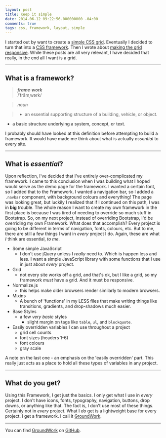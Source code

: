 ```yaml
---
layout: post
title: Keep it simple
date: 2014-06-12 09:22:56.000000000 -04:00
comments: true
tags: css, framework, layout, simple
---
```

I started out by want to create a [simple CSS grid](/blog/2014/04/07/a-simple-css-grid/). Eventually I decided to turn that into a [CSS framework](/blog/2014/05/20/css-frameworks/). Then I wrote about [making the grid responsive](/blog/2014/05/26/making-the-grid-responsive/). While these posts are all very relevant, I have decided that really, in the end all I want is a grid.

___

## What is a framework?
>***frame·work***<br>
>/ˈfrāmˌwərk/

>*noun*<br>

>	* an essential supporting structure of a building, vehicle, or object.
   * a basic structure underlying a system, concept, or text.

I probably should have looked at this definition before attempting to build a framework. It would have made me think about what is actually *essential* to every site.

___

## What is *essential*?
Upon reflection, I've decided that I've entirely over-complicated my framework. I came to this conclusion when I was building what I hoped would serve as the demo page for the framework. I wanted a certain font, so I added that to the Framework. I wanted a navigation bar, so I added a `.navbar` component, with background colours and everything! The page was looking great, but luckily I realized that if I continued on this path, I was in **big** trouble. The whole reason I want to create my own framework in the first place is because I was tired of needing to override so much stuff in Bootstrap. So, on my next project, instead of overriding Bootstrap, I'd be overriding my own Framework. What does that accomplish? Every project is going to be different in terms of navigation, fonts, colours, etc. But to me, there are still a few things I want in *every* project I do. Again, these are what *I* think are essential, *to me*.

* Some simple JavaScript
	- I don't use jQuery unless I *really* need to. Which is happen less and less. I want a simple JavaScript library with some functions that I use in just about *every* project.
* Grid
	- not every site works off a grid, and that's ok, but I like a grid, so my framework *must* have a grid. And it must be responsive.
* Normalize.js
	- this helps make older browsers render similarly to modern browsers.
* Mixins
	- A bunch of 'functions' in my LESS files that make writing things like transitions, gradients, and drop-shadows much easier.
* Base Styles
	- a few *very basic* styles
    	- slight margin on tags like `table`, `ul`, and `blockquote`.
* Easily overridden variables I can use throughout a project
	- grid cell counts
    - font sizes (headers 1-6)
    - font colours
    - gray scale

A note on the last one - an emphasis on the 'easily overridden' part. This really just acts as a place to hold all these types of variables in any project.

___

## What do you get?
Using this Framework, I get just the basics. I only get what I use in *every* project. I don't have icons, fonts, typography, navigation, buttons, drop downs, or anything like that. The fact is, I don't use most of these things. Certainly not in *every* project. What I *do* get is a lightweight base for every project. I get a framework. I call it [GroundWork](https://github.com/MarkRabey/GroundWork"target="_blank).

___
You can find [GroundWork](https://github.com/MarkRabey/GroundWork"target="_blank) on [GitHub](https://github.com/MarkRabey/GroundWork"target="_blank).
